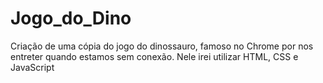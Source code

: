 # Jogo_do_Dino
Criação de uma cópia do jogo do dinossauro, famoso no Chrome por nos entreter quando estamos sem conexão. Nele irei utilizar HTML, CSS e JavaScript
